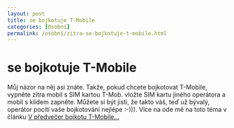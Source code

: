 ```yaml
---
layout: post
title: se bojkotuje T-Mobile
categories: [Osobní]
permalink: /osobni/zitra-se-bojkotuje-t-mobile.html
---
```

# se bojkotuje T-Mobile

Můj názor na něj asi znáte. Takže, pokud chcete bojkotovat T-Mobile, vypněte zítra mobil s SIM kartou T-Mob. vložte SIM kartu jiného operátora a mobil s klidem zapněte. Můžete si být jisti, že takto váš, teď už bývalý, operátor pocítí vaše bojkotování nejlépe :-))). Více na ode mě na toto téma v článku [V předvečer bojkotu T-Mobile…](http://www.pooh.cz/a.asp?id=2002821&db=)

